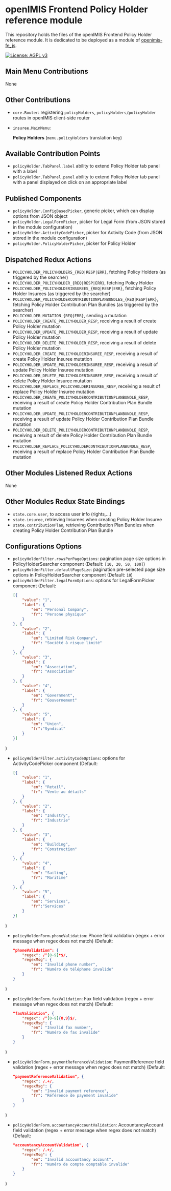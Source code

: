 # openIMIS Frontend Policy Holder reference module
This repository holds the files of the openIMIS Frontend Policy Holder reference module.
It is dedicated to be deployed as a module of [openimis-fe_js](https://github.com/openimis/openimis-fe_js).

[![License: AGPL v3](https://img.shields.io/badge/License-AGPL%20v3-blue.svg)](https://www.gnu.org/licenses/agpl-3.0)

## Main Menu Contributions
None

## Other Contributions
* `core.Router`: registering `policyHolders`, `policyHolders/policyHolder` routes in openIMIS client-side router
* `insuree.MainMenu`:
    
    **Policy Holders** (`menu.policyHolders` translation key)

## Available Contribution Points
* `policyHolder.TabPanel.label` ability to extend Policy Holder tab panel with a label
* `policyHolder.TabPanel.panel` ability to extend Policy Holder tab panel with a panel displayed on click on an appropriate label

## Published Components
* `policyHolder.ConfigBasedPicker`, generic picker, which can display options from JSON object 
* `policyHolder.LegalFormPicker`, picker for Legal Form (from JSON stored in the module configuration)
* `policyHolder.ActivityCodePicker`, picker for Activity Code (from JSON stored in the module configuration)
* `policyHolder.PolicyHolderPicker`, picker for Policy Holder

## Dispatched Redux Actions
* `POLICYHOLDER_POLICYHOLDERS_{REQ|RESP|ERR}`, fetching Policy Holders (as triggered by the searcher)
* `POLICYHOLDER_POLICYHOLDER_{REQ|RESP|ERR}`, fetching Policy Holder
* `POLICYHOLDER_POLICYHOLDERINSUREES_{REQ|RESP|ERR}`, fetching Policy Holder Insurees (as triggered by the searcher)
* `POLICYHOLDER_POLICYHOLDERCONTRIBUTIONPLANBUNDLES_{REQ|RESP|ERR}`, fetching Policy Holder Contribution Plan Bundles (as triggered by the searcher)
* `POLICYHOLDER_MUTATION_{REQ|ERR}`, sending a mutation
* `POLICYHOLDER_CREATE_POLICYHOLDER_RESP`, receiving a result of create Policy Holder mutation
* `POLICYHOLDER_UPDATE_POLICYHOLDER_RESP`, receiving a result of update Policy Holder mutation
* `POLICYHOLDER_DELETE_POLICYHOLDER_RESP`, receiving a result of delete Policy Holder mutation
* `POLICYHOLDER_CREATE_POLICYHOLDERINSUREE_RESP`, receiving a result of create Policy Holder Insuree mutation
* `POLICYHOLDER_UPDATE_POLICYHOLDERINSUREE_RESP`, receiving a result of update Policy Holder Insuree mutation
* `POLICYHOLDER_DELETE_POLICYHOLDERINSUREE_RESP`, receiving a result of delete Policy Holder Insuree mutation
* `POLICYHOLDER_REPLACE_POLICYHOLDERINSUREE_RESP`, receiving a result of replace Policy Holder Insuree mutation
* `POLICYHOLDER_CREATE_POLICYHOLDERCONTRIBUTIONPLANBUNDLE_RESP`, receiving a result of create Policy Holder Contribution Plan Bundle mutation
* `POLICYHOLDER_UPDATE_POLICYHOLDERCONTRIBUTIONPLANBUNDLE_RESP`, receiving a result of update Policy Holder Contribution Plan Bundle mutation
* `POLICYHOLDER_DELETE_POLICYHOLDERCONTRIBUTIONPLANBUNDLE_RESP`, receiving a result of delete Policy Holder Contribution Plan Bundle mutation
* `POLICYHOLDER_REPLACE_POLICYHOLDERCONTRIBUTIONPLANBUNDLE_RESP`, receiving a result of replace Policy Holder Contribution Plan Bundle mutation

## Other Modules Listened Redux Actions
None

## Other Modules Redux State Bindings
* `state.core.user`, to access user info (rights,...)
* `state.insuree`, retrieving Insurees when creating Policy Holder Insuree
* `state.contributionPlan`, retrieving Contribution Plan Bundles when creating Policy Holder Contribution Plan Bundle

## Configurations Options
* `policyHolderFilter.rowsPerPageOptions`: pagination page size options in PolicyHolderSearcher component (Default: `[10, 20, 50, 100]`)
* `policyHolderFilter.defaultPageSize`: pagination pre-selected page size options in PolicyHolderSearcher component (Default: `10`)
* `policyHolderFilter.legalFormOptions`: options for LegalFormPicker component (Default:
    ```json
    [{
        "value": "1", 
        "label": {
            "en": "Personal Company",
            "fr": "Persone physique"
        }
    }, {
        "value": "2",
        "label": {
            "en": "Limited Risk Company",
            "fr": "Société à risque limité"
        }
    }, {
        "value": "3",
        "label": {
            "en": "Association",
            "fr": "Association"
        }
    }, {
        "value": "4",
        "label": {
            "en": "Government",
            "fr": "Gouvernement"
        }
    }, {
        "value": "5",
        "label": {
            "en": "Union",
            "fr":"Syndicat"
        }
    }]
    ```
)
* `policyHolderFilter.activityCodeOptions`: options for ActivityCodePicker component (Default:
    ```json
    [{   
        "value": "1", 
        "label": {
            "en": "Retail", 
            "fr": "Vente au détails"
        }
    }, {
        "value": "2",
        "label": {
            "en": "Industry", 
            "fr": "Industrie"
        }
    }, {
        "value": "3",
        "label": {
            "en": "Building", 
            "fr": "Construction"
        }
    }, {
        "value": "4",
        "label": { 
            "en": "Sailing", 
            "fr": "Maritime"
        }
    }, {
        "value": "5",
        "label": { 
            "en": "Services",
            "fr":"Services"
        }
    }]
    ```
)
* `policyHolderForm.phoneValidation`: Phone field validation (regex + error message when regex does not match) (Default:
    ```json
    "phoneValidation": {
        "regex": /^[0-9]*$/,
        "regexMsg": {
            "en": "Invalid phone number",
            "fr": "Numéro de téléphone invalide"
        }
    }
    ```
)
* `policyHolderForm.faxValidation`: Fax field validation (regex + error message when regex does not match) (Default:
    ```json
    "faxValidation", {
        "regex": /^[0-9]{8,9}$/,
        "regexMsg": {
            "en": "Invalid fax number",
            "fr": "Numéro de fax invalide"
        }
    }
    ```
)
* `policyHolderForm.paymentReferenceValidation`: PaymentReference field validation (regex + error message when regex does not match) (Default:
    ```json
    "paymentReferenceValidation", {
        "regex": /.+/,
        "regexMsg": {
            "en": "Invalid payment reference",
            "fr": "Référence de payement invalide"
        }
    }
    ```
)
* `policyHolderForm.accountancyAccountValidation`: AccountancyAccount field validation (regex + error message when regex does not match) (Default:
    ```json
    "accountancyAccountValidation", {
        "regex": /.+/,
        "regexMsg": {
            "en": "Invalid accountancy account",
            "fr": "Numéro de compte comptable invalide"
        }
    }
    ```
)
